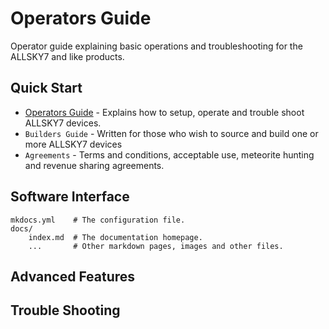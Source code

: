 # Operators Guide 

Operator guide explaining basic operations and troubleshooting for the ALLSKY7 and like products.

## Quick Start 

* [Operators Guide](operators.md) - Explains how to setup, operate and trouble shoot ALLSKY7 devices.  
* `Builders Guide` - Written for those who wish to source and build one or more ALLSKY7 devices  
* `Agreements` - Terms and conditions, acceptable use, meteorite hunting and revenue sharing agreements.

## Software Interface 

    mkdocs.yml    # The configuration file.
    docs/
        index.md  # The documentation homepage.
        ...       # Other markdown pages, images and other files.

## Advanced Features  

## Trouble Shooting 

